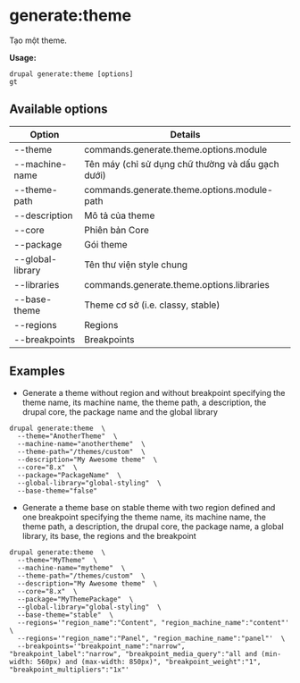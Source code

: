 # generate:theme
Tạo một theme.

**Usage:**
```
drupal generate:theme [options]
gt
```

## Available options
Option | Details
-------|-------------
--theme | commands.generate.theme.options.module
--machine-name | Tên máy (chỉ sử dụng chữ thường và dấu gạch dưới)
--theme-path | commands.generate.theme.options.module-path
--description | Mô tả của theme
--core | Phiên bản Core
--package | Gói theme
--global-library | Tên thư viện style chung
--libraries | commands.generate.theme.options.libraries
--base-theme | Theme cơ sở (i.e. classy, stable)
--regions | Regions
--breakpoints | Breakpoints

## Examples
* Generate a theme without region and without breakpoint specifying the theme name, its machine name, the theme path, a description, the drupal core, the package name and the global library
```
drupal generate:theme  \
  --theme="AnotherTheme"  \
  --machine-name="anothertheme"  \
  --theme-path="/themes/custom"  \
  --description="My Awesome theme"  \
  --core="8.x"  \
  --package="PackageName"  \
  --global-library="global-styling"  \
  --base-theme="false"
```
* Generate a theme base on stable theme with two region defined and one breakpoint specifying the theme name, its machine name, the theme path, a description, the drupal core, the package name, a global library, its base, the regions and the breakpoint
```
drupal generate:theme  \
  --theme="MyTheme"  \
  --machine-name="mytheme"  \
  --theme-path="/themes/custom"  \
  --description="My Awesome theme"  \
  --core="8.x"  \
  --package="MyThemePackage"  \
  --global-library="global-styling"  \
  --base-theme="stable"  \
  --regions='"region_name":"Content", "region_machine_name":"content"'  \
  --regions='"region_name":"Panel", "region_machine_name":"panel"'  \
  --breakpoints='"breakpoint_name":"narrow", "breakpoint_label":"narrow", "breakpoint_media_query":"all and (min-width: 560px) and (max-width: 850px)", "breakpoint_weight":"1", "breakpoint_multipliers":"1x"'
```
